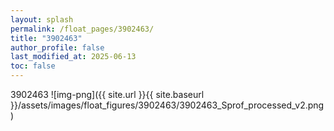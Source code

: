 ```yaml
---
layout: splash
permalink: /float_pages/3902463/
title: "3902463"
author_profile: false
last_modified_at: 2025-06-13
toc: false
---
```

 
3902463
![img-png]({{ site.url }}{{ site.baseurl }}/assets/images/float_figures/3902463/3902463_Sprof_processed_v2.png)